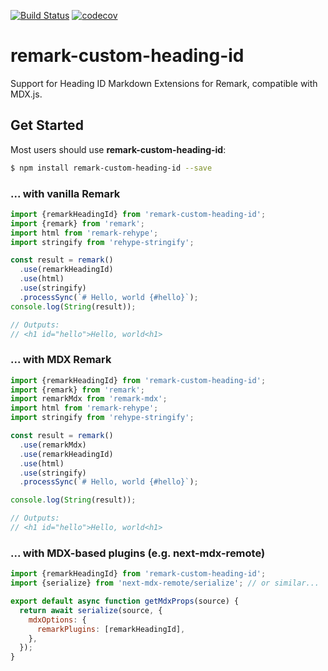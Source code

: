 [![Build Status](https://github.com/Eyas/md-heading-id/actions/workflows/ci.yml/badge.svg)](https://github.com/Eyas/md-heading-id/actions/workflows/ci.yml)
[![codecov](https://codecov.io/gh/Eyas/md-heading-id/branch/main/graph/badge.svg?token=BAF7ARB105)](https://codecov.io/gh/Eyas/md-heading-id)

# remark-custom-heading-id

Support for Heading ID Markdown Extensions for Remark, compatible with MDX.js.

## Get Started

Most users should use **remark-custom-heading-id**:

```bash
$ npm install remark-custom-heading-id --save
```

### ... with vanilla Remark

```js
import {remarkHeadingId} from 'remark-custom-heading-id';
import {remark} from 'remark';
import html from 'remark-rehype';
import stringify from 'rehype-stringify';

const result = remark()
  .use(remarkHeadingId)
  .use(html)
  .use(stringify)
  .processSync(`# Hello, world {#hello}`);
console.log(String(result));

// Outputs:
// <h1 id="hello">Hello, world<h1>
```

### ... with MDX Remark

```js
import {remarkHeadingId} from 'remark-custom-heading-id';
import {remark} from 'remark';
import remarkMdx from 'remark-mdx';
import html from 'remark-rehype';
import stringify from 'rehype-stringify';

const result = remark()
  .use(remarkMdx)
  .use(remarkHeadingId)
  .use(html)
  .use(stringify)
  .processSync(`# Hello, world {#hello}`);

console.log(String(result));

// Outputs:
// <h1 id="hello">Hello, world<h1>
```

### ... with MDX-based plugins (e.g. next-mdx-remote)

```js
import {remarkHeadingId} from 'remark-custom-heading-id';
import {serialize} from 'next-mdx-remote/serialize'; // or similar...

export default async function getMdxProps(source) {
  return await serialize(source, {
    mdxOptions: {
      remarkPlugins: [remarkHeadingId],
    },
  });
}
```
